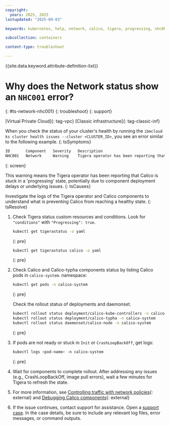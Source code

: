 ```yaml
---
copyright: 
  years: 2025, 2025
lastupdated: "2025-09-03"

keywords: kubernetes, help, network, calico, tigera, progressing, nhc001, calico progressing, tigera operator

subcollection: containers

content-type: troubleshoot

---
```


{{site.data.keyword.attribute-definition-list}}

# Why does the Network status show an `NHC001` error?
{: #ts-network-nhc001}
{: troubleshoot}
{: support}

[Virtual Private Cloud]{: tag-vpc} [Classic infrastructure]{: tag-classic-inf}

When you check the status of your cluster's health by running the `ibmcloud ks cluster health issues --cluster <CLUSTER_ID>`, you see an error similar to the following example.
{: tsSymptoms}

```sh
ID       Component   Severity   Description
NHC001   Network     Warning    Tigera operator has been reporting that Calico is in 'progressing' state for over an hour.
```
{: screen}

This warning means the Tigera operator has been reporting that Calico is stuck in a 'progressing' state, potentially due to component deployment delays or underlying issues.
{: tsCauses}

Investigate the logs of the Tigera operator and Calico components to understand what is preventing Calico from reaching a healthy state.
{: tsResolve}

1. Check Tigera status custom resources and conditions. Look for `"conditions"` with `"Progressing": true`.
    ```sh
    kubectl get tigerastatus -o yaml
    ```
    {: pre}

    ```sh
    kubectl get tigerastatus calico -o yaml
    ```
    {: pre}


2. Check Calico and Calico-typha components status by listing Calico pods in `calico-system`. namespace:
    ```sh
    kubectl get pods -n calico-system
    ```
    {: pre}

    Check the rollout status of deployments and daemonset.
    ```sh
    kubectl rollout status deployment/calico-kube-controllers -n calico-system
    kubectl rollout status deployment/calico-typha -n calico-system
    kubectl rollout status daemonset/calico-node -n calico-system
    ```
    {: pre}

3. If pods are not ready or stuck in `Init` or `CrashLoopBackOff`, get logs:
    ```sh
    kubectl logs <pod-name> -n calico-system
    ```
    {: pre}

4. Wait for components to complete rollout. After addressing any issues (e.g., CrashLoopBackOff, image pull errors), wait a few minutes for Tigera to refresh the state.

5. For more information, see [Controlling traffic with network policies](https://cloud.ibm.com/docs/containers?topic=containers-network_policies){: external} and [Debugging Calico components](https://cloud.ibm.com/docs/containers?topic=containers-calico_log_level){: external}

6. If the issue continues, contact support for assistance. Open a [support case](/docs/account?topic=account-using-avatar). In the case details, be sure to include any relevant log files, error messages, or command outputs.
